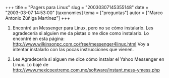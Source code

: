 +++
title = "Pagers para Linux"
slug = "20030307145355148"
date = "2003-03-07 14:53:00"
[taxonomies]
tema = ["preguntas"]
autor = ["Marco Antonio Zúñiga Martínez"]
+++

1.  Encontré un Messenger para Linux, pero no se cómo instalarlo. Les
    agradecería si alguien me da pistas o me dice como instalarlo. Lo
    encontré en esta página:
    http://www.wilkinsonpc.com.co/free/messenger4linux.html Voy a
    intentar instalarlo con las pocas instrucciones que vienen.

2.  Les Agradecería si alguen me dice cómo instalar el Yahoo Messenger
    en Linux. Lo bajé de
    http://www.mexicoextremo.com.mx/software/instant.mess-ymess.php

